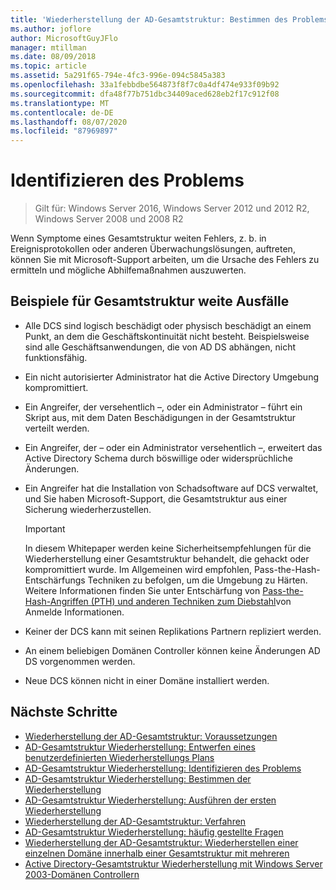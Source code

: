```yaml
---
title: 'Wiederherstellung der AD-Gesamtstruktur: Bestimmen des Problems'
ms.author: joflore
author: MicrosoftGuyJFlo
manager: mtillman
ms.date: 08/09/2018
ms.topic: article
ms.assetid: 5a291f65-794e-4fc3-996e-094c5845a383
ms.openlocfilehash: 33a1febbdbe564873f8f7c0a4df474e933f09b92
ms.sourcegitcommit: dfa48f77b751dbc34409aced628eb2f17c912f08
ms.translationtype: MT
ms.contentlocale: de-DE
ms.lasthandoff: 08/07/2020
ms.locfileid: "87969897"
---
```

# <a name="identify-the-problem"></a>Identifizieren des Problems

>Gilt für: Windows Server 2016, Windows Server 2012 und 2012 R2, Windows Server 2008 und 2008 R2

Wenn Symptome eines Gesamtstruktur weiten Fehlers, z. b. in Ereignisprotokollen oder anderen Überwachungslösungen, auftreten, können Sie mit Microsoft-Support arbeiten, um die Ursache des Fehlers zu ermitteln und mögliche Abhilfemaßnahmen auszuwerten.

## <a name="examples-of-forest-wide-failures"></a>Beispiele für Gesamtstruktur weite Ausfälle

- Alle DCS sind logisch beschädigt oder physisch beschädigt an einem Punkt, an dem die Geschäftskontinuität nicht besteht. Beispielsweise sind alle Geschäftsanwendungen, die von AD DS abhängen, nicht funktionsfähig.
- Ein nicht autorisierter Administrator hat die Active Directory Umgebung kompromittiert.
- Ein Angreifer, der versehentlich –, oder ein Administrator – führt ein Skript aus, mit dem Daten Beschädigungen in der Gesamtstruktur verteilt werden.
- Ein Angreifer, der – oder ein Administrator versehentlich –, erweitert das Active Directory Schema durch böswillige oder widersprüchliche Änderungen.
- Ein Angreifer hat die Installation von Schadsoftware auf DCS verwaltet, und Sie haben Microsoft-Support, die Gesamtstruktur aus einer Sicherung wiederherzustellen.

   > [!IMPORTANT]
   >  In diesem Whitepaper werden keine Sicherheitsempfehlungen für die Wiederherstellung einer Gesamtstruktur behandelt, die gehackt oder kompromittiert wurde. Im Allgemeinen wird empfohlen, Pass-the-Hash-Entschärfungs Techniken zu befolgen, um die Umgebung zu Härten. Weitere Informationen finden Sie unter Entschärfung von [Pass-the-Hash-Angriffen (PTH) und anderen Techniken zum Diebstahl](https://www.microsoft.com/download/details.aspx?id=36036)von Anmelde Informationen.

- Keiner der DCS kann mit seinen Replikations Partnern repliziert werden.
- An einem beliebigen Domänen Controller können keine Änderungen AD DS vorgenommen werden.
- Neue DCS können nicht in einer Domäne installiert werden.

## <a name="next-steps"></a>Nächste Schritte

- [Wiederherstellung der AD-Gesamtstruktur: Voraussetzungen](AD-Forest-Recovery-Prerequisties.md)
- [AD-Gesamtstruktur Wiederherstellung: Entwerfen eines benutzerdefinierten Wiederherstellungs Plans](AD-Forest-Recovery-Devising-a-Plan.md)
- [AD-Gesamtstruktur Wiederherstellung: Identifizieren des Problems](AD-Forest-Recovery-Identify-the-Problem.md)
- [AD-Gesamtstruktur Wiederherstellung: Bestimmen der Wiederherstellung](AD-Forest-Recovery-Determine-how-to-Recover.md)
- [AD-Gesamtstruktur Wiederherstellung: Ausführen der ersten Wiederherstellung](AD-Forest-Recovery-Perform-initial-recovery.md)
- [Wiederherstellung der AD-Gesamtstruktur: Verfahren](AD-Forest-Recovery-Procedures.md)
- [AD-Gesamtstruktur Wiederherstellung: häufig gestellte Fragen](AD-Forest-Recovery-FAQ.md)
- [Wiederherstellung der AD-Gesamtstruktur: Wiederherstellen einer einzelnen Domäne innerhalb einer Gesamtstruktur mit mehreren](AD-Forest-Recovery-Single-Domain-in-Multidomain-Recovery.md)
- [Active Directory-Gesamtstruktur Wiederherstellung mit Windows Server 2003-Domänen Controllern](AD-Forest-Recovery-Windows-Server-2003.md)
